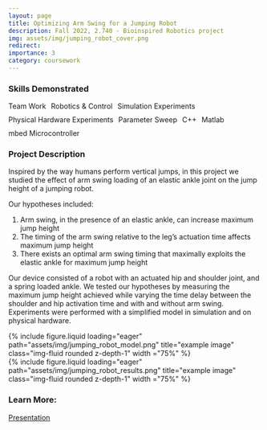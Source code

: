 ```yaml
---
layout: page
title: Optimizing Arm Swing for a Jumping Robot
description: Fall 2022, 2.740 - Bioinspired Robotics project
img: assets/img/jumping_robot_cover.png
redirect: 
importance: 3
category: coursework
---
```


<h3>Skills Demonstrated</h3>
<style>
    .horizontal-word-bullets {
        list-style-type: none; /* Remove default bullets */
        padding: 0;
        margin: 0;
        display: flex; /* Use flexbox to display items horizontally */
        flex-wrap: wrap; /* Allow items to wrap to the next line */
        gap: 10px; /* Adjust the gap between items */
    }

    .horizontal-word-bullets li {
        white-space: nowrap; /* Prevent line breaks */
        display: inline-block; /* Keep items on the same line */
        margin-bottom: 2px; /* Add some space between rows */
        
        padding: 2px 2px; /* Padding for each item */
        border-radius: 5px; /* Rounded corners for each item */
    }

    .horizontal-word-bullets li::before {
        content: "•"; /* Unicode character for bullet (use \2022 for a bullet) */
        margin-right: 5px; /* Adjust spacing between bullet and text */
    }
</style>

<ul class="horizontal-word-bullets">
  <li>Team Work</li>
  <li>Robotics & Control</li>
  <li>Simulation Experiments</li>
  <li>Physical Hardware Experiments</li>
  <li>Parameter Sweep</li>
  <li>C++</li>
  <li>Matlab</li>
  <li>mbed Microcontroller</li>
</ul>

<h3>Project Description</h3>
<p>Inspired by the way humans perform vertical jumps, in this project we studied the effect of arm swing loading of an elastic ankle joint on the jump height of a jumping robot.

Our hypotheses included:</p>

<ol>
  <li>Arm swing, in the presence of an elastic ankle, can increase maximum jump height</li>
  <li>The timing of the arm swing relative to the leg’s actuation time affects maximum jump height</li>
  <li>There exists an optimal arm swing timing that maximally exploits the elastic ankle for maximum jump height</li>
</ol>

Our device consisted of a robot with an actuated hip and shoulder joint, and a spring loaded ankle. We tested our hypotheses by measuring the maximum jump height achieved while varying the time delay between the shoulder and hip activation time and with and without arm swing. Experiments were performed with a simplified model in simulation and on physical hardware.

<div class="row">
    <div class="col-sm mt-3 mt-md-0 d-flex justify-content-center">
        {% include figure.liquid loading="eager" path="assets/img/jumping_robot_model.png" title="example image" class="img-fluid rounded z-depth-1" width ="75%" %}
    </div>
</div>

<div class="row">
    <div class="col-sm mt-3 mt-md-0 d-flex justify-content-center">
        {% include figure.liquid loading="eager" path="assets/img/jumping_robot_results.png" title="example image" class="img-fluid rounded z-depth-1" width ="75%" %}
    </div>
</div>

<!-- <h3>Responsibilities</h3> -->

<h3>Learn More:</h3>
<p><a href="/assets/img/2.74_Presentation.pptx" target="_blank">Presentation</a></p>